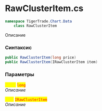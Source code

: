 
# RawClusterItem.cs
```csharp
namespace TigerTrade.Chart.Data  
    class RawClusterItem
```

Описание

### Синтаксис
```csharp
public RawClusterItem(long price)
public RawClusterItem(IRawClusterItem item)
```

### Параметры  
<mark style="color:yellow;">**`price`**</mark> <mark style="color:red;">`long`</mark>  
 *Описание*  
  
<mark style="color:yellow;">**`item`**</mark> <mark style="color:red;">`IRawClusterItem`</mark>  
 *Описание*  
  

                    
                    